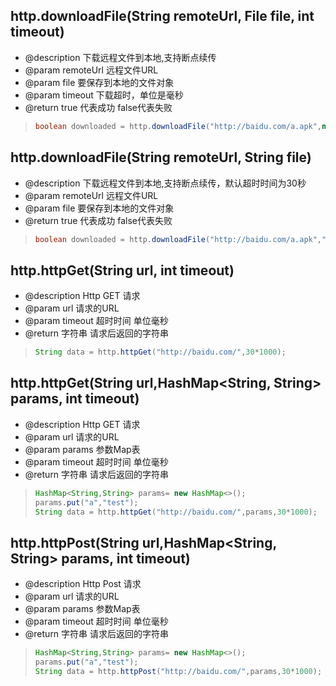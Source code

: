 
## http.downloadFile(String remoteUrl, File file, int timeout)
* @description 下载远程文件到本地,支持断点续传
* @param remoteUrl 远程文件URL
* @param file      要保存到本地的文件对象
* @param timeout   下载超时，单位是毫秒
* @return true 代表成功 false代表失败

> ```java
> boolean downloaded = http.downloadFile("http://baidu.com/a.apk",new File("/sdcard/a.apk"),30*1000));
> ```



## http.downloadFile(String remoteUrl, String file)
* @description 下载远程文件到本地,支持断点续传，默认超时时间为30秒
* @param remoteUrl 远程文件URL
* @param file      要保存到本地的文件对象
* @return true 代表成功 false代表失败

> ```java
> boolean downloaded = http.downloadFile("http://baidu.com/a.apk","/sdcard/a.apk");
> ```


## http.httpGet(String url, int timeout)
* @description Http GET 请求
* @param url 请求的URL
* @param timeout 超时时间 单位毫秒
* @return 字符串 请求后返回的字符串

> ```java
> String data = http.httpGet("http://baidu.com/",30*1000);
> ```


## http.httpGet(String url,HashMap<String, String> params, int timeout)
* @description Http GET 请求
* @param url 请求的URL
* @param params  参数Map表
* @param timeout 超时时间 单位毫秒
* @return 字符串 请求后返回的字符串

> ```java
> HashMap<String,String> params= new HashMap<>();
> params.put("a","test");
> String data = http.httpGet("http://baidu.com/",params,30*1000);
> ```



## http.httpPost(String url,HashMap<String, String> params, int timeout)
* @description Http Post 请求
* @param url 请求的URL
* @param params  参数Map表
* @param timeout 超时时间 单位毫秒
* @return 字符串 请求后返回的字符串

> ```java
> HashMap<String,String> params= new HashMap<>();
> params.put("a","test");
> String data = http.httpPost("http://baidu.com/",params,30*1000);
> ```

